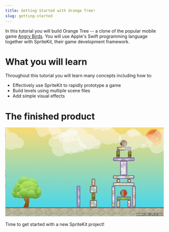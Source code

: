 ```yaml
---
title: Getting Started with Orange Tree!
slug: getting-started
---
```


In this tutorial you will build Orange Tree -- a clone of the popular mobile game [Angry Birds](https://itunes.apple.com/us/app/ab-classic/id343200656). 
You will use Apple's Swift programming language together with SpriteKit, their game development framework.

# What you will learn

Throughout this tutorial you will learn many concepts including how to:

- Effectively use SpriteKit to rapidly prototype a game
- Build levels using multiple scene files
- Add simple visual effects

<!-- The above section needs to be expanded. Maybe once the tutorial is finished? It's a bit unclear at this stage. -->

# The finished product

![Orange Tree gameplay](./assets/preview.gif)

Time to get started with a new SpriteKit project!